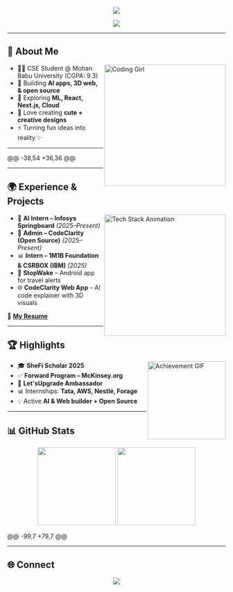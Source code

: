 
<!-- Banner -->
<p align="center">
  <img src="https://capsule-render.vercel.app/api?type=transparent&color=8A2BE2&height=200&section=header&text=Sushma%20Damacharla&fontSize=60&fontColor=8A2BE2&animation=fadeIn&fontAlignY=40&desc=AI%20%7C%20Web%20%7C%20Open%20Source&descAlignY=65&descAlign=50" />
</p>

<!-- Typing Intro -->
<p align="center">
  <a href="https://github.com/Sushma-1706">
    <img src="https://readme-typing-svg.herokuapp.com?size=26&color=8A2BE2&center=true&vCenter=true&width=650&lines=👋+Hi%2C+I'm+Sushma+Damacharla;🚀+AI+%26+Web+Explorer;💻+Open+Source+Contributor;✨+Always+Learning+%26+Creating" />
  </a>
</p>


---

## 🌟 About Me  

<img align="right" alt="Coding Girl" width="280" src="https://media.giphy.com/media/L1R1tvI9svkIWwpVYr/giphy.gif" />

- 👩‍💻 CSE Student @ Mohan Babu University (CGPA: 9.3)  
- 🚀 Building **AI apps, 3D web, & open source**  
- 🌱 Exploring **ML, React, Next.js, Cloud**  
- 🎯 Love creating **cute + creative designs**  
- ⚡ Turning fun ideas into reality ✨  


---

@@ -38,54 +36,36 @@

---

## 🌍 Experience & Projects  










<img align="right" alt="Tech Stack Animation" width="280" src="https://media.giphy.com/media/qgQUggAC3Pfv687qPC/giphy.gif" />


- 💼 **AI Intern – Infosys Springboard** *(2025–Present)*  
- 🚀 **Admin – CodeClarity (Open Source)** *(2025–Present)*  
- 📊 **Intern – 1M1B Foundation & CSRBOX (IBM)** *(2025)*  
- 📱 **StopWake** – Android app for travel alerts  
- 🌐 **CodeClarity Web App** – AI code explainer with 3D visuals  

📄 [**My Resume**](https://drive.google.com/file/d/1Bv0OIZWNagg9uA36L16OCcfxE9VpljSE/view?usp=drive_link)  










---

## 🏆 Highlights  

<img align="right" width="180" src="https://www.icegif.com/wp-content/uploads/icegif-2710.gif" alt="Achievement GIF">



- 🎓 **SheFi Scholar 2025**  
- ✅ **Forward Program – McKinsey.org**  
- 🌸 **Let'sUpgrade Ambassador**  
- 📊 Internships: **Tata, AWS, Nestlé, Forage**  
- 💡 Active **AI & Web builder + Open Source**  

---

## 📊 GitHub Stats  

<p align="center">
  <img src="https://github-readme-stats.vercel.app/api?username=Sushma-1706&show_icons=true&theme=radical&count_private=true&include_all_commits=true" height="180" />
  <img src="https://github-readme-stats.vercel.app/api/top-langs/?username=Sushma-1706&layout=compact&theme=radical" height="180" />
</p>

@@ -99,7 +79,7 @@

---

## 🌐 Connect  

<p align="center">
  <a href="mailto:damacharlasushma@gmail.com"><img src="https://img.shields.io/badge/Email-D14836?style=for-the-badge&logo=gmail&logoColor=white"/></a>
